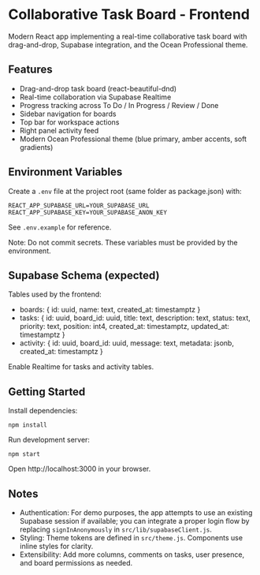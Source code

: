 # Collaborative Task Board - Frontend

Modern React app implementing a real-time collaborative task board with drag-and-drop, Supabase integration, and the Ocean Professional theme.

## Features

- Drag-and-drop task board (react-beautiful-dnd)
- Real-time collaboration via Supabase Realtime
- Progress tracking across To Do / In Progress / Review / Done
- Sidebar navigation for boards
- Top bar for workspace actions
- Right panel activity feed
- Modern Ocean Professional theme (blue primary, amber accents, soft gradients)

## Environment Variables

Create a `.env` file at the project root (same folder as package.json) with:

```
REACT_APP_SUPABASE_URL=YOUR_SUPABASE_URL
REACT_APP_SUPABASE_KEY=YOUR_SUPABASE_ANON_KEY
```

See `.env.example` for reference.

Note: Do not commit secrets. These variables must be provided by the environment.

## Supabase Schema (expected)

Tables used by the frontend:

- boards: { id: uuid, name: text, created_at: timestamptz }
- tasks: { id: uuid, board_id: uuid, title: text, description: text, status: text, priority: text, position: int4, created_at: timestamptz, updated_at: timestamptz }
- activity: { id: uuid, board_id: uuid, message: text, metadata: jsonb, created_at: timestamptz }

Enable Realtime for tasks and activity tables.

## Getting Started

Install dependencies:
```
npm install
```

Run development server:
```
npm start
```

Open http://localhost:3000 in your browser.

## Notes

- Authentication: For demo purposes, the app attempts to use an existing Supabase session if available; you can integrate a proper login flow by replacing `signInAnonymously` in `src/lib/supabaseClient.js`.
- Styling: Theme tokens are defined in `src/theme.js`. Components use inline styles for clarity.
- Extensibility: Add more columns, comments on tasks, user presence, and board permissions as needed.
